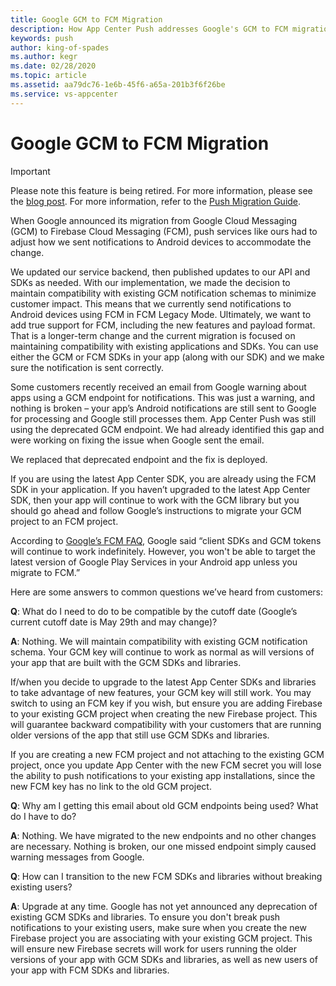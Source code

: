 ```yaml
---
title: Google GCM to FCM Migration
description: How App Center Push addresses Google's GCM to FCM migration
keywords: push
author: king-of-spades
ms.author: kegr
ms.date: 02/28/2020
ms.topic: article
ms.assetid: aa79dc76-1e6b-45f6-a65a-201b3f6f26be
ms.service: vs-appcenter
---
```


# Google GCM to FCM Migration

> [!IMPORTANT]
> Please note this feature is being retired. For more information, please see the [blog post](https://devblogs.microsoft.com/appcenter/app-center-mbaas-retirement/). For more information, refer to the [Push Migration Guide](~/migration/push/index.md).

When Google announced its migration from Google Cloud Messaging (GCM) to Firebase Cloud Messaging (FCM), push services like ours had to adjust how we sent notifications to Android devices to accommodate the change.

We updated our service backend, then published updates to our API and SDKs as needed. With our implementation, we made the decision to maintain compatibility with existing GCM notification schemas to minimize customer impact. This means that we currently send notifications to Android devices using FCM in FCM Legacy Mode. Ultimately, we want to add true support for FCM, including the new features and payload format. That is a longer-term change and the current migration is focused on maintaining compatibility with existing applications and SDKs. You can use either the GCM or FCM SDKs in your app (along with our SDK) and we make sure the notification is sent correctly.

Some customers recently received an email from Google warning about apps using a GCM endpoint for notifications. This was just a warning, and nothing is broken – your app’s Android notifications are still sent to Google for processing and Google still processes them. App Center Push was still using the deprecated GCM endpoint. We had already identified this gap and were working on fixing the issue when Google sent the email.

We replaced that deprecated endpoint and the fix is deployed.

If you are using the latest App Center SDK, you are already using the FCM SDK in your application. If you haven’t upgraded to the latest App Center SDK, then your app will continue to work with the GCM library but you should go ahead and follow Google’s instructions to migrate your GCM project to an FCM project.

According to [Google’s FCM FAQ](https://developers.google.com/cloud-messaging/faq), Google said “client SDKs and GCM tokens will continue to work indefinitely. However, you won't be able to target the latest version of Google Play Services in your Android app unless you migrate to FCM.”

Here are some answers to common questions we’ve heard from customers:

**Q**: What do I need to do to be compatible by the cutoff date (Google’s current cutoff date is May 29th and may change)?

**A**: Nothing. We will maintain compatibility with existing GCM notification schema. Your GCM key will continue to work as normal as will versions of your app that are built with the GCM SDKs and libraries.

If/when you decide to upgrade to the latest App Center SDKs and libraries to take advantage of new features, your GCM key will still work. You may switch to using an FCM key if you wish, but ensure you are adding Firebase to your existing GCM project when creating the new Firebase project. This will guarantee backward compatibility with your customers that are running older versions of the app that still use GCM SDKs and libraries.

If you are creating a new FCM project and not attaching to the existing GCM project, once you update App Center with the new FCM secret you will lose the ability to push notifications to your existing app installations, since the new FCM key has no link to the old GCM project.

**Q**: Why am I getting this email about old GCM endpoints being used? What do I have to do?

**A**: Nothing. We have migrated to the new endpoints and no other changes are necessary. Nothing is broken, our one missed endpoint simply caused warning messages from Google.

**Q**: How can I transition to the new FCM SDKs and libraries without breaking existing users?

**A**: Upgrade at any time. Google has not yet announced any deprecation of existing GCM SDKs and libraries. To ensure you don't break push notifications to your existing users, make sure when you create the new Firebase project you are associating with your existing GCM project. This will ensure new Firebase secrets will work for users running the older versions of your app with GCM SDKs and libraries, as well as new users of your app with FCM SDKs and libraries.
